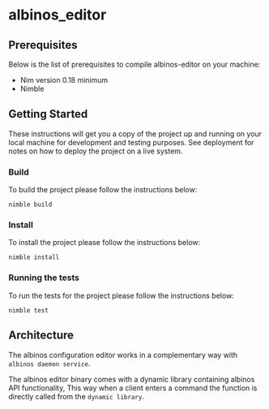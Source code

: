 # albinos_editor

## Prerequisites

Below is the list of prerequisites to compile albinos-editor on your machine:

* Nim version 0.18 minimum
* Nimble

## Getting Started

These instructions will get you a copy of the project up and running on your local machine for development and testing purposes. See deployment for notes on how to deploy the project on a live system.

### Build

To build the project please follow the instructions below:

```
nimble build
```

### Install

To install the project please follow the instructions below:

```
nimble install
```

### Running the tests

To run the tests for the project please follow the instructions below:

```
nimble test
```

## Architecture

The albinos configuration editor works in a complementary way with `albinos daemon service`.

The albinos editor binary comes with a dynamic library containing albinos API functionality,
This way when a client enters a command the function is directly called from the `dynamic library`.